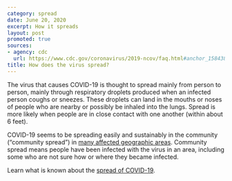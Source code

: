```yaml
---
category: spread
date: June 20, 2020
excerpt: How it spreads
layout: post
promoted: true
sources:
- agency: cdc
  url: https://www.cdc.gov/coronavirus/2019-ncov/faq.html#anchor_1584386553767
title: How does the virus spread?
---
```


The virus that causes COVID-19 is thought to spread mainly from person to person, mainly through respiratory droplets produced when an infected person coughs or sneezes. These droplets can land in the mouths or noses of people who are nearby or possibly be inhaled into the lungs. Spread is more likely when people are in close contact with one another (within about 6 feet).

COVID-19 seems to be spreading easily and sustainably in the community (“community spread”) in [many affected geographic areas](https://www.cdc.gov/coronavirus/2019-ncov/prevent-getting-sick/how-covid-spreads.html). Community spread means people have been infected with the virus in an area, including some who are not sure how or where they became infected.

Learn what is known about the [spread of COVID-19](https://www.cdc.gov/coronavirus/2019-ncov/prevent-getting-sick/how-covid-spreads.html?CDC_AA_refVal=https%3A%2F%2Fwww.cdc.gov%2Fcoronavirus%2F2019-ncov%2Fprepare%2Ftransmission.html).